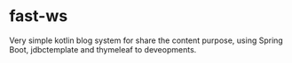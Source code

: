 # fast-ws

Very simple kotlin blog system for share the content purpose, using Spring Boot, jdbctemplate and thymeleaf to deveopments.
